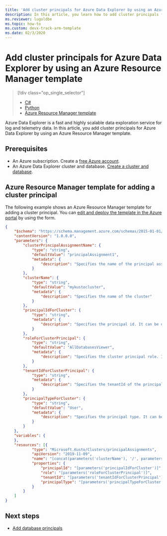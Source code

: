 ```yaml
---
title: 'Add cluster principals for Azure Data Explorer by using an Azure Resource Manager template'
description: In this article, you learn how to add cluster principals for Azure Data Explorer by using an Azure Resource Manager template.
ms.reviewer: lugoldbe
ms.topic: how-to
ms.custom: devx-track-arm-template
ms.date: 02/3/2020
---
```


# Add cluster principals for Azure Data Explorer by using an Azure Resource Manager template

> [!div class="op_single_selector"]
> * [C#](cluster-principal-csharp.md)
> * [Python](cluster-principal-python.md)
> * [Azure Resource Manager template](cluster-principal-resource-manager.md)

Azure Data Explorer is a fast and highly scalable data exploration service for log and telemetry data. In this article, you add cluster principals for Azure Data Explorer by using an Azure Resource Manager template.

## Prerequisites

* An Azure subscription. Create a [free Azure account](https://azure.microsoft.com/free/).
* An Azure Data Explorer cluster and database. [Create a cluster and database](create-cluster-database-portal.md).

## Azure Resource Manager template for adding a cluster principal

The following example shows an Azure Resource Manager template for adding a cluster principal.  You can [edit and deploy the template in the Azure portal](/azure/azure-resource-manager/resource-manager-quickstart-create-templates-use-the-portal#edit-and-deploy-the-template) by using the form.

```json
{
    "$schema": "https://schema.management.azure.com/schemas/2015-01-01/deploymentTemplate.json#",
    "contentVersion": "1.0.0.0",
    "parameters": {
		"clusterPrincipalAssignmentName": {
            "type": "string",
            "defaultValue": "principalAssignment1",
            "metadata": {
                "description": "Specifies the name of the principal assignment"
            }
        },
        "clusterName": {
            "type": "string",
            "defaultValue": "mykustocluster",
            "metadata": {
                "description": "Specifies the name of the cluster"
            }
        },
		"principalIdForCluster": {
            "type": "string",
            "metadata": {
                "description": "Specifies the principal id. It can be user email, application (client) ID, security group name"
            }
        },
		"roleForClusterPrincipal": {
            "type": "string",
			"defaultValue": "AllDatabasesViewer",
            "metadata": {
                "description": "Specifies the cluster principal role. It can be 'AllDatabasesAdmin', 'AllDatabasesMonitor' or 'AllDatabasesViewer'"
            }
        },
		"tenantIdForClusterPrincipal": {
            "type": "string",
            "metadata": {
                "description": "Specifies the tenantId of the principal"
            }
        },
		"principalTypeForCluster": {
            "type": "string",
			"defaultValue": "User",
            "metadata": {
                "description": "Specifies the principal type. It can be 'User', 'App', 'Group'"
            }
        }
    },
    "variables": {
    },
    "resources": [{
            "type": "Microsoft.Kusto/Clusters/principalAssignments",
            "apiVersion": "2019-11-09",
            "name": "[concat(parameters('clusterName'), '/', parameters('clusterPrincipalAssignmentName'))]",
            "properties": {
                "principalId": "[parameters('principalIdForCluster')]",
                "role": "[parameters('roleForClusterPrincipal')]",
				"tenantId": "[parameters('tenantIdForClusterPrincipal')]",
				"principalType": "[parameters('principalTypeForCluster')]"
            }
        }
    ]
}
```

## Next steps

* [Add database principals](database-principal-resource-manager.md)
